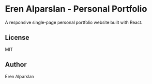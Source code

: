 # Eren Alparslan - Personal Portfolio

A responsive single-page personal portfolio website built with React.

## License

MIT

## Author

Eren Alparslan
